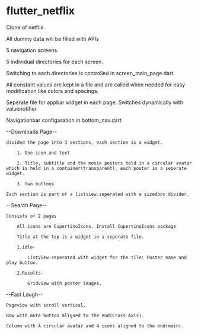 # flutter_netflix

Clone of netflix.

All dummy data will be filled with APIs

5 navigation screens.

5 individual directories for each screen.

Switching to each directories is controlled in screen_main_page.dart.

All constant values are kept in a file and are called when needed for easy modification like colors and spacings.

Seperate file for appbar widget in each page. Switches dynamically with valuenotifier

Navigationbar configuration in bottom_nav.dart

--Downloads Page--

    divided the page into 3 sections, each section is a widget. 

        1. One icon and text

        2. Title, subtitle and the movie posters held in a circular avatar which is held in a container(transparent), each poster is a seperate widget.

        3. two buttons

    Each section is part of a listview.seperated with a sizedbox divider.

--Search Page--

    Consists of 2 pages

        All icons are CupertinoIcons. Install CupertinoIcons package

        Title at the top is a widget in a seperate file.

        1.idle-

            ListView.seperated with widget for the tile: Poster name and play button.

        2.Results-

            Gridview with poster images.

--Fast Laugh--

    Pageview with scroll vertical.

    Row with mute button aligned to the end(Cross Axis).

    Column with A circular avatar and 4 icons aligned to the end(main).


